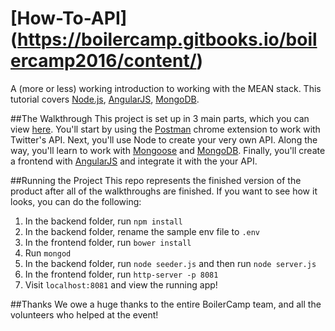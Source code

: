 # [How-To-API] (https://boilercamp.gitbooks.io/boilercamp2016/content/)

A (more or less) working introduction to working with the MEAN stack. This tutorial covers [Node.js](https://nodejs.org/en/), [AngularJS](https://angularjs.org/), [MongoDB](https://www.mongodb.org/).

##The Walkthrough
This project is set up in 3 main parts, which you can view [here](https://boilercamp.gitbooks.io/boilercamp2016/content/). You'll start by using the [Postman](https://www.getpostman.com/) chrome extension to work with Twitter's API. Next, you'll use Node to create your very own API. Along the way, you'll learn to work with [Mongoose](http://mongoosejs.com/) and [MongoDB](https://www.mongodb.org/). Finally, you'll create a frontend with [AngularJS](https://angularjs.org/) and integrate it with the your API. 

##Running the Project
This repo represents the finished version of the product after all of the walkthroughs are finished. If you want to see how it looks, you can do the following: 

1. In the backend folder, run `npm install`
2. In the backend folder, rename the sample env file to `.env`
3. In the frontend folder, run `bower install`
4. Run `mongod`
5. In the backend folder, run `node seeder.js` and then run `node server.js`
6. In the frontend folder, run `http-server -p 8081`
7. Visit `localhost:8081` and view the running app!

##Thanks
We owe a huge thanks to the entire BoilerCamp team, and all the volunteers who helped at the event!
